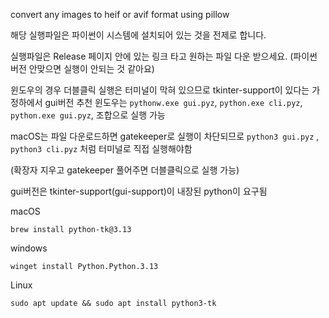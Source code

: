 convert any images to heif or avif format using pillow 


해당 실행파일은 파이썬이 시스템에 설치되어 있는 것을 전제로 합니다.

실행파일은 Release 페이지 안에 있는 링크 타고 원하는 파일 다운 받으세요. (파이썬 버전 안맞으면 실행이 안되는 것 같아요)

윈도우의 경우 더블클릭 실행은 터미널이 막혀 있으므로 tkinter-support이 있다는 가정하에서 gui버전 추천
윈도우는 `pythonw.exe gui.pyz`,  `python.exe cli.pyz`, `python.exe gui.pyz`,  조합으로 실행 가능


macOS는 파일 다운로드하면 gatekeeper로 실행이 차단되므로 `python3 gui.pyz` , `python3 cli.pyz` 처럼 터미널로 직접 실행해야함

(확장자 지우고 gatekeeper 풀어주면 더블클릭으로 실행 가능)

 gui버전은 tkinter-support(gui-support)이 내장된 python이 요구됨

 macOS 

 `brew install python-tk@3.13`

 windows

 `winget install Python.Python.3.13`

 Linux 

 `sudo apt update && sudo apt install python3-tk`
